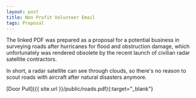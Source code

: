 ```yaml
---
layout: post
title: Non Profit Volunteer Email
tags: Proposal
---
```


The linked PDF was prepared as a proposal for a potential business in surveying roads after hurricanes for flood and obstruction damage, which unfortunately was rendered obsolete by the recent launch of civilian radar satellite contractors.

In short, a radar satellite can see through clouds, so there's no reason to scout roads with aircraft after natural disasters anymore.

[Door Pull]({{ site.url }}/public/roads.pdf){:target="_blank"}